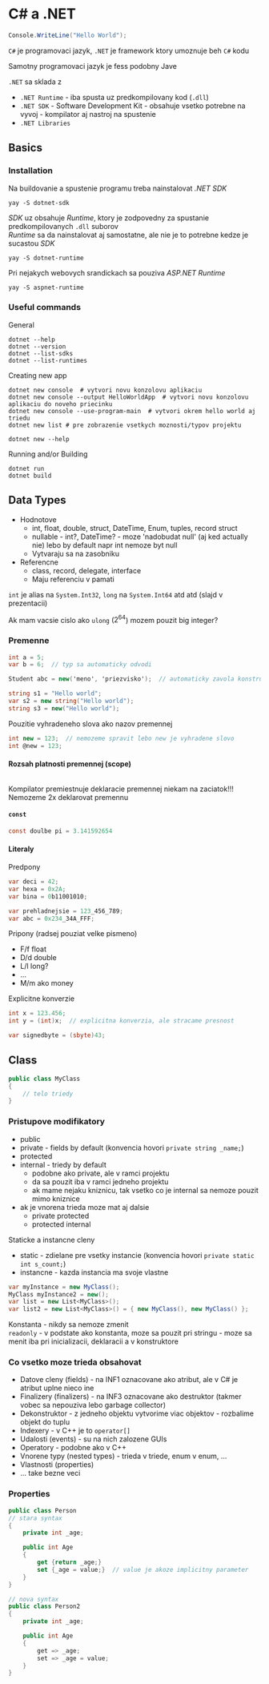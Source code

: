 # C# a .NET

```cs
Console.WriteLine("Hello World");
```

`C#` je programovaci jazyk, `.NET` je framework ktory umoznuje beh `C#` kodu

Samotny programovaci jazyk je fess podobny Jave

`.NET` sa sklada z

- `.NET Runtime` - iba spusta uz predkompilovany kod (`.dll`)
- `.NET SDK` - Software Development Kit - obsahuje vsetko potrebne na vyvoj - kompilator aj nastroj na spustenie
- `.NET Libraries`

## Basics

### Installation

Na buildovanie a spustenie programu treba nainstalovat _.NET SDK_

```shell
yay -S dotnet-sdk
```

_SDK_ uz obsahuje _Runtime_, ktory je zodpovedny za spustanie predkompilovanych `.dll` suborov  
_Runtime_ sa da nainstalovat aj samostatne, ale nie je to potrebne kedze je sucastou _SDK_

```shell
yay -S dotnet-runtime
```

Pri nejakych webovych srandickach sa pouziva _ASP.NET Runtime_

```shell
yay -S aspnet-runtime
```

### Useful commands

General

```shell
dotnet --help
dotnet --version
dotnet --list-sdks
dotnet --list-runtimes
```

Creating new app

```shell
dotnet new console  # vytvori novu konzolovu aplikaciu
dotnet new console --output HelloWorldApp  # vytvori novu konzolovu aplikaciu do noveho priecinku
dotnet new console --use-program-main  # vytvori okrem hello world aj triedu
dotnet new list # pre zobrazenie vsetkych moznosti/typov projektu

dotnet new --help
```

Running and/or Building

```shell
dotnet run
dotnet build
```

## Data Types

- Hodnotove
  - int, float, double, struct, DateTime, Enum, tuples, record struct
  - nullable - int?, DateTime? - moze 'nadobudat null' (aj ked actually nie) lebo by default napr int nemoze byt null
  - Vytvaraju sa na zasobniku
- Referencne
  - class, record, delegate, interface
  - Maju referenciu v pamati

`int` je alias na `System.Int32`, `long` na `System.Int64` atd atd (slajd v prezentacii)

Ak mam vacsie cislo ako `ulong` ($2^{64}$) mozem pouzit big integer?

### Premenne

```cs
int a = 5;
var b = 6;  // typ sa automaticky odvodi

Student abc = new('meno', 'priezvisko');  // automaticky zavola konstruktor?

string s1 = "Hello world";
var s2 = new string("Hello world");
string s3 = new("Hello world");
```

Pouzitie vyhradeneho slova ako nazov premennej

```cs
int new = 123;  // nemozeme spravit lebo new je vyhradene slovo
int @new = 123;
```

#### Rozsah platnosti premennej (scope)

```cs

```

Kompilator premiestnuje deklaracie premennej niekam na zaciatok!!! Nemozeme 2x deklarovat premennu

#### `const`

```cs
const doulbe pi = 3.141592654
```

#### Literaly

Predpony

```cs
var deci = 42;
var hexa = 0x2A;
var bina = 0b11001010;

var prehladnejsie = 123_456_789;
var abc = 0x234_34A_FFF;
```

Pripony (radsej pouziat velke pismeno)

- F/f float
- D/d double
- L/l long?
- ...
- M/m ako money

Explicitne konverzie

```cs
int x = 123.456;
int y = (int)x;  // explicitna konverzia, ale stracame presnost

var signedbyte = (sbyte)43;
```

## Class

```cs
public class MyClass
{
    // telo triedy
}
```

### Pristupove modifikatory

- public
- private - fields by default (konvencia hovori `private string _name;`)
- protected
- internal - triedy by default
  - podobne ako private, ale v ramci projektu
  - da sa pouzit iba v ramci jedneho projektu
  - ak mame nejaku kniznicu, tak vsetko co je internal sa nemoze pouzit mimo kniznice
- ak je vnorena trieda moze mat aj dalsie
  - private protected
  - protected internal

Staticke a instancne cleny

- static - zdielane pre vsetky instancie (konvencia hovori `private static int s_count;`)
- instancne - kazda instancia ma svoje vlastne

```cs
var myInstance = new MyClass();
MyClass myInstance2 = new();
var list = new List<MyClass>();
var list2 = new List<MyClass>() = { new MyClass(), new MyClass() };
```

Konstanta - nikdy sa nemoze zmenit  
`readonly` - v podstate ako konstanta, moze sa pouzit pri stringu - moze sa menit iba pri inicializacii, deklaracii a v konstruktore

### Co vsetko moze trieda obsahovat

- Datove cleny (fields) - na INF1 oznacovane ako atribut, ale v C# je atribut uplne nieco ine
- Finalizery (finalizers) - na INF3 oznacovane ako destruktor (takmer vobec sa nepouziva lebo garbage collector)
- Dekonstruktor - z jedneho objektu vytvorime viac objektov - rozbalime objekt do tuplu
- Indexery - v C++ je to `operator[]`
- Udalosti (events) - su na nich zalozene GUIs
- Operatory - podobne ako v C++
- Vnorene typy (nested types) - trieda v triede, enum v enum, ...
- Vlastnosti (properties)
- ... take bezne veci

### Properties

```cs
public class Person
// stara syntax
{
    private int _age;

    public int Age
    {
        get {return _age;}
        set {_age = value;}  // value je akoze implicitny parameter
    }
}

// nova syntax
public class Person2
{
    private int _age;

    public int Age
    {
        get => _age;
        set => _age = value;
    }
}
```

